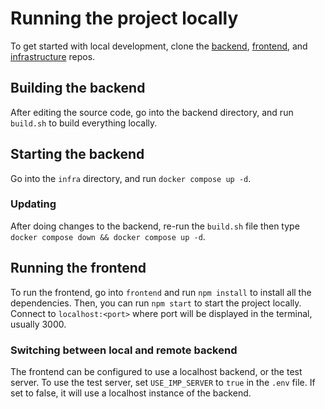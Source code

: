 # Running the project locally

To get started with local development, clone the [backend](https://git.cs.umu.se/courses-project/5dv214vt23/backend/), [frontend](https://git.cs.umu.se/courses-project/5dv214vt23/frontend/), and
[infrastructure](https://git.cs.umu.se/courses-project/5dv214vt23/infra/) repos.

## Building the backend

After editing the source code, go into the backend directory, and run
`build.sh` to build everything locally. 

## Starting the backend

Go into the `infra` directory, and run `docker compose up -d`.

### Updating

After doing changes to the backend, re-run the `build.sh` file then
type `docker compose down && docker compose up -d`.

## Running the frontend

To run the frontend, go into `frontend` and run `npm install` to install all the 
dependencies. Then, you can run `npm start` to start the project locally. 
Connect to `localhost:<port>` where port will be displayed in the terminal, usually
3000.

### Switching between local and remote backend

The frontend can be configured to use a localhost backend, or the test 
server. To use the test server, set `USE_IMP_SERVER` to `true` in the `.env` 
file. If set to false, it will use a localhost instance of the backend.